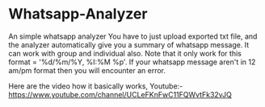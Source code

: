 # Whatsapp-Analyzer
An simple whatsapp analyzer You have to just upload exported txt file, and the analyzer automatically give you a summary of whatsapp message. It can work with group and individual also. Note that it  only work for this format = '%d/%m/%Y, %I:%M %p'. If your whatsapp message aren't in 12 am/pm format then you will encounter an error.

Here are the video how it basically works, Youtube:- https://www.youtube.com/channel/UCLeFKnFwC11FQWvtFk32vJQ
